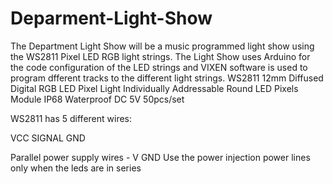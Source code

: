 # Deparment-Light-Show
The Department Light Show will be a music programmed light show using the WS2811 Pixel LED RGB light strings. 
The Light Show uses Arduino for the code configuration of the LED strings and VIXEN software is used to program dfferent tracks to the different light strings.
WS2811 12mm Diffused Digital RGB LED Pixel Light Individually Addressable Round LED Pixels Module IP68 Waterproof DC 5V 50pcs/set

WS2811 has 5 different wires:

VCC SIGNAL GND 

Parallel power supply wires - V GND       Use the power injection power lines only when the leds are in series
